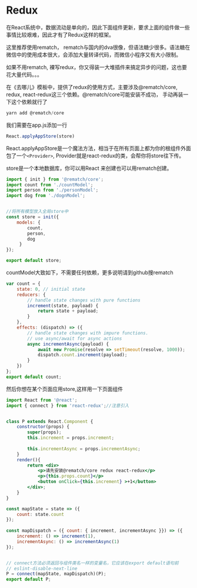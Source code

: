 # Redux

在React系统中，数据流动是单向的，因此下面组件更新，要求上面的组件做一些事情比较艰难，因此才有了Redux这样的框架。

这里推荐使用rematch， rematch与国内的dva很像，但语法糖少很多。语法糖在微信中的使用成本很大，会添加大量转译代码，而微信小程序又有大小限制。

如果不用rematch, 裸写redux，你又得装一大堆插件来搞定异步的问题，这也要花大量代码。。。

在《去哪儿》模板中，提供了redux的使用方式，主要涉及@rematch/core, redux, react-redux这三个依赖。@rematch/core可能安装不成功，
手动再装一下这个依赖就行了
```jsx
yarn add @rematch/core
```

我们需要在app.js添加一行

```jsx
React.applyAppStore(store)
```
React.applyAppStore是一个魔法方法，相当于在所有页面上都为你的根组件外面包了一个`<Provider>`, Provider就是react-redux的类，会帮你将store往下传。


store是一个本地数据库，你可以用React 来创建也可以用rematch创建。
```javascript
import { init } from '@rematch/core';
import count from './countModel';
import person from './personModel';
import dog from './dognModel';


//将所有模型放入全局store中
const store = init({
    models: { 
        count,
        person,
        dog
     }
});

export default store;
```
countModel大致如下，不需要任何依赖，更多说明请到github搜rematch
```javascript
var count = {
    state: 0, // initial state
    reducers: {
        // handle state changes with pure functions
        increment(state, payload) {
            return state + payload;
        }
    },
    effects: (dispatch) => ({
        // handle state changes with impure functions.
        // use async/await for async actions
        async incrementAsync(payload) {
            await new Promise(resolve => setTimeout(resolve, 1000));
            dispatch.count.increment(payload);
        }
    })
};
export default count;
```

然后你想在某个页面应用store,这样用一下页面组件

```jsx
import React from '@react';
import { connect } from 'react-redux';//注意引入


class P extends React.Component {
    constructor(props) {
        super(props);
        this.increment = props.increment;
        
        this.incrementAsync = props.incrementAsync;
    }
    render(){
        return <div>
            <p>请先安装@rematch/core redux react-redux</p>
            <p>{this.props.count}</p>
            <button onClick={this.increment} >+1</button>
        </div>;
    }
}

const mapState = state => ({
    count: state.count
});
  
const mapDispatch = ({ count: { increment, incrementAsync }}) => ({
    increment: () => increment(1),
    incrementAsync: () => incrementAsync(1)
});


// connect方法必须返回与组件类名一样的变量名，它应该在export default语句前
// eslint-disable-next-line
P = connect(mapState, mapDispatch)(P);
export default P;
```